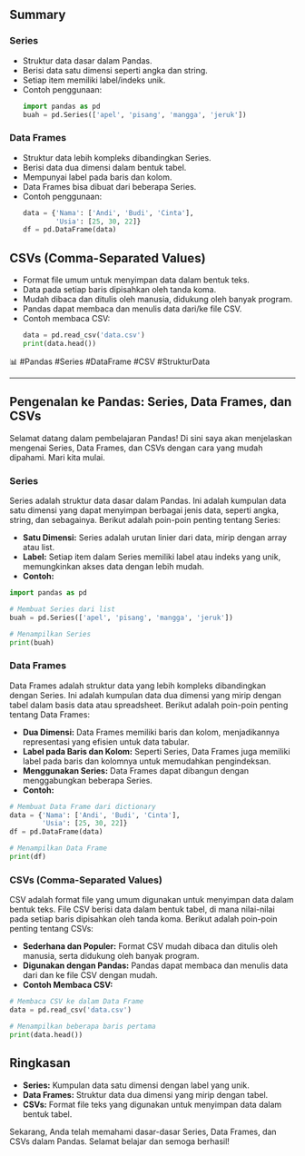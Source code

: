 ## Summary

### Series
- Struktur data dasar dalam Pandas.
- Berisi data satu dimensi seperti angka dan string.
- Setiap item memiliki label/indeks unik.
- Contoh penggunaan:
  ```python
  import pandas as pd
  buah = pd.Series(['apel', 'pisang', 'mangga', 'jeruk'])
  ```

### Data Frames
- Struktur data lebih kompleks dibandingkan Series.
- Berisi data dua dimensi dalam bentuk tabel.
- Mempunyai label pada baris dan kolom.
- Data Frames bisa dibuat dari beberapa Series.
- Contoh penggunaan:
  ```python
  data = {'Nama': ['Andi', 'Budi', 'Cinta'],
          'Usia': [25, 30, 22]}
  df = pd.DataFrame(data)
  ```

## CSVs (Comma-Separated Values)
- Format file umum untuk menyimpan data dalam bentuk teks.
- Data pada setiap baris dipisahkan oleh tanda koma.
- Mudah dibaca dan ditulis oleh manusia, didukung oleh banyak program.
- Pandas dapat membaca dan menulis data dari/ke file CSV.
- Contoh membaca CSV:
  ```python
  data = pd.read_csv('data.csv')
  print(data.head())
  ```

📊 #Pandas #Series #DataFrame #CSV #StrukturData

---
## Pengenalan ke Pandas: Series, Data Frames, dan CSVs

Selamat datang dalam pembelajaran Pandas! Di sini saya akan menjelaskan mengenai Series, Data Frames, dan CSVs dengan cara yang mudah dipahami. Mari kita mulai.

### Series
Series adalah struktur data dasar dalam Pandas. Ini adalah kumpulan data satu dimensi yang dapat menyimpan berbagai jenis data, seperti angka, string, dan sebagainya. Berikut adalah poin-poin penting tentang Series:

- **Satu Dimensi:** Series adalah urutan linier dari data, mirip dengan array atau list.
- **Label:** Setiap item dalam Series memiliki label atau indeks yang unik, memungkinkan akses data dengan lebih mudah.
- **Contoh:**

```python
import pandas as pd

# Membuat Series dari list
buah = pd.Series(['apel', 'pisang', 'mangga', 'jeruk'])

# Menampilkan Series
print(buah)
```

### Data Frames
Data Frames adalah struktur data yang lebih kompleks dibandingkan dengan Series. Ini adalah kumpulan data dua dimensi yang mirip dengan tabel dalam basis data atau spreadsheet. Berikut adalah poin-poin penting tentang Data Frames:

- **Dua Dimensi:** Data Frames memiliki baris dan kolom, menjadikannya representasi yang efisien untuk data tabular.
- **Label pada Baris dan Kolom:** Seperti Series, Data Frames juga memiliki label pada baris dan kolomnya untuk memudahkan pengindeksan.
- **Menggunakan Series:** Data Frames dapat dibangun dengan menggabungkan beberapa Series.
- **Contoh:**

```python
# Membuat Data Frame dari dictionary
data = {'Nama': ['Andi', 'Budi', 'Cinta'],
        'Usia': [25, 30, 22]}
df = pd.DataFrame(data)

# Menampilkan Data Frame
print(df)
```

### CSVs (Comma-Separated Values)
CSV adalah format file yang umum digunakan untuk menyimpan data dalam bentuk teks. File CSV berisi data dalam bentuk tabel, di mana nilai-nilai pada setiap baris dipisahkan oleh tanda koma. Berikut adalah poin-poin penting tentang CSVs:

- **Sederhana dan Populer:** Format CSV mudah dibaca dan ditulis oleh manusia, serta didukung oleh banyak program.
- **Digunakan dengan Pandas:** Pandas dapat membaca dan menulis data dari dan ke file CSV dengan mudah.
- **Contoh Membaca CSV:**

```python
# Membaca CSV ke dalam Data Frame
data = pd.read_csv('data.csv')

# Menampilkan beberapa baris pertama
print(data.head())
```

## Ringkasan
- **Series:** Kumpulan data satu dimensi dengan label yang unik.
- **Data Frames:** Struktur data dua dimensi yang mirip dengan tabel.
- **CSVs:** Format file teks yang digunakan untuk menyimpan data dalam bentuk tabel.

Sekarang, Anda telah memahami dasar-dasar Series, Data Frames, dan CSVs dalam Pandas. Selamat belajar dan semoga berhasil!
